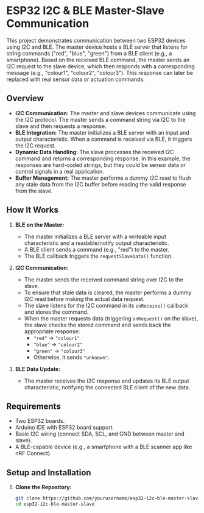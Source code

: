 # ESP32 I2C & BLE Master-Slave Communication

This project demonstrates communication between two ESP32 devices using I2C and BLE. The master device hosts a BLE server that listens for string commands ("red", "blue", "green") from a BLE client (e.g., a smartphone). Based on the received BLE command, the master sends an I2C request to the slave device, which then responds with a corresponding message (e.g., "colour1", "colour2", "colour3"). This response can later be replaced with real sensor data or actuation commands.

## Overview

- **I2C Communication:** The master and slave devices communicate using the I2C protocol. The master sends a command string via I2C to the slave and then requests a response.
- **BLE Integration:** The master initializes a BLE server with an input and output characteristic. When a command is received via BLE, it triggers the I2C request.
- **Dynamic Data Handling:** The slave processes the received I2C command and returns a corresponding response. In this example, the responses are hard-coded strings, but they could be sensor data or control signals in a real application.
- **Buffer Management:** The master performs a dummy I2C read to flush any stale data from the I2C buffer before reading the valid response from the slave.

## How It Works

1. **BLE on the Master:**  
   - The master initializes a BLE server with a writeable input characteristic and a readable/notify output characteristic.
   - A BLE client sends a command (e.g., "red") to the master.
   - The BLE callback triggers the `requestSlaveData()` function.

2. **I2C Communication:**  
   - The master sends the received command string over I2C to the slave.
   - To ensure that stale data is cleared, the master performs a dummy I2C read before making the actual data request.
   - The slave listens for the I2C command in its `onReceive()` callback and stores the command.
   - When the master requests data (triggering `onRequest()` on the slave), the slave checks the stored command and sends back the appropriate response:
     - `"red"` → `"colour1"`
     - `"blue"` → `"colour2"`
     - `"green"` → `"colour3"`
     - Otherwise, it sends `"unknown"`.

3. **BLE Data Update:**  
   - The master receives the I2C response and updates its BLE output characteristic, notifying the connected BLE client of the new data.

## Requirements

- Two ESP32 boards.
- Arduino IDE with ESP32 board support.
- Basic I2C wiring (connect SDA, SCL, and GND between master and slave).
- A BLE-capable device (e.g., a smartphone with a BLE scanner app like nRF Connect).

## Setup and Installation

1. **Clone the Repository:**

   ```bash
   git clone https://github.com/yourusername/esp32-i2c-ble-master-slave.git
   cd esp32-i2c-ble-master-slave
